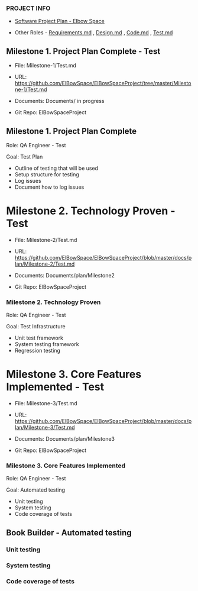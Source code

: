 


### PROJECT INFO

* [Software Project Plan - Elbow Space](../Index.md)

* Other Roles - [Requirements.md](Requirements.md)
, [Design.md](Design.md)
, [Code.md](Code.md)
, [Test.md](Test.md)

## Milestone 1. Project Plan Complete - Test

* File: Milestone-1/Test.md

* URL: https://github.com/ElBowSpace/ElBowSpaceProject/tree/master/Milestone-1/Test.md

* Documents: Documents/ in progress

* Git Repo: ElBowSpaceProject


## Milestone 1. Project Plan Complete

Role: QA Engineer - Test

Goal: Test Plan

* Outline of testing that will be used
* Setup structure for testing
* Log issues
* Document how to log issues

# Milestone 2. Technology Proven - Test

* File: Milestone-2/Test.md

* URL: https://github.com/ElBowSpace/ElBowSpaceProject/blob/master/docs/plan/Milestone-2/Test.md

* Documents: Documents/plan/Milestone2

* Git Repo: ElBowSpaceProject


### Milestone 2. Technology Proven


Role: QA Engineer - Test

Goal: Test Infrastructure

* Unit test framework
* System testing framework
* Regression testing

# Milestone 3. Core Features Implemented - Test

* File: Milestone-3/Test.md

* URL: https://github.com/ElBowSpace/ElBowSpaceProject/blob/master/docs/plan/Milestone-3/Test.md

* Documents: Documents/plan/Milestone3

* Git Repo: ElBowSpaceProject

### Milestone 3. Core Features Implemented



Role: QA Engineer - Test

Goal: Automated testing

* Unit testing
* System testing
* Code coverage of tests


## Book Builder - Automated testing



### Unit testing


### System testing


### Code coverage of tests
